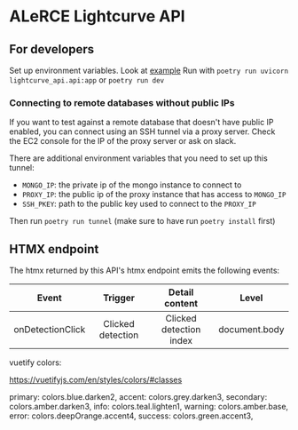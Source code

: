 # ALeRCE Lightcurve API
## For developers
Set up environment variables. Look at [example](.env.example) 
Run with `poetry run uvicorn lightcurve_api.api:app` or `poetry run dev`

### Connecting to remote databases without public IPs
If you want to test against a remote database that doesn't have public IP enabled, you can connect using an SSH tunnel via a proxy server. Check the EC2 console for the IP of the proxy server or ask on slack.

There are additional environment variables that you need to set up this tunnel: 

- `MONGO_IP`: the private ip of the mongo instance to connect to
- `PROXY_IP`: the public ip of the proxy instance that has access to `MONGO_IP`
- `SSH_PKEY`: path to the public key used to connect to the `PROXY_IP`

Then run `poetry run tunnel` (make sure to have run `poetry install` first)

## HTMX endpoint
The htmx returned by this API's htmx endpoint emits the following events:

|       Event      |       Trigger     |      Detail content     |     Level     |
|:----------------:|:-----------------:|:-----------------------:|:-------------:|
| onDetectionClick | Clicked detection | Clicked detection index | document.body |



vuetify colors:

https://vuetifyjs.com/en/styles/colors/#classes

primary: colors.blue.darken2,
accent: colors.grey.darken3,
secondary: colors.amber.darken3,
info: colors.teal.lighten1,
warning: colors.amber.base,
error: colors.deepOrange.accent4,
success: colors.green.accent3,
